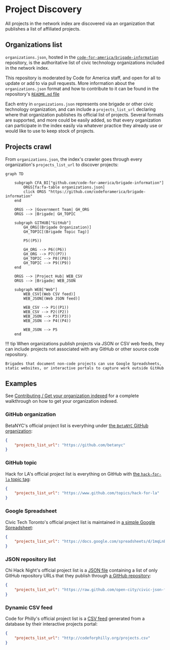 # Project Discovery

All projects in the network index are discovered via an organization that publishes a list of affiliated projects.

## Organizations list

`organizations.json`, hosted in the [`code-for-america/brigade-information`](https://github.com/codeforamerica/brigade-information) repository, is the authoritative list of civic technology organizations included in the network index.

This repository is moderated by Code for America staff, and open for all to update or add to via pull requests. More information about the `organizations.json` format and how to contribute to it can be found in the repository's [`README.md` file](https://github.com/codeforamerica/brigade-information#readme)

Each entry in `organizations.json` represents one brigade or other civic technology organization, and can include a `projects_list_url` declaring where that organization publishes its official list of projects. Several formats are supported, and more could be easily added, so that every organization can participate in the index easily via whatever practice they already use or would like to use to keep stock of projects.

## Projects crawl

From `organizations.json`, the index's crawler goes through every organization's `projects_list_url` to discover projects:

```mermaid
graph TD

    subgraph CFA_BI["github.com/code-for-america/brigade-information"]
        ORGS[fa:fa-table organizations.json]
        click ORGS "https://github.com/codeforamerica/brigade-information"
    end

    ORGS --> |Government Team| GH_ORG
    ORGS --> |Brigade| GH_TOPIC

    subgraph GITHUB["GitHub"]
        GH_ORG[(Brigade Organization)]
        GH_TOPIC[(Brigade Topic Tag)]

        P5((P5))

        GH_ORG --> P6((P6))
        GH_ORG --> P7((P7))
        GH_TOPIC --> P8((P8))
        GH_TOPIC --> P9((P9))
    end

    ORGS --> |Project Hub| WEB_CSV
    ORGS --> |Brigade| WEB_JSON

    subgraph WEB["Web"]
        WEB_CSV[(Web CSV feed)]
        WEB_JSON[(Web JSON feed)]

        WEB_CSV --> P1((P1))
        WEB_CSV --> P2((P2))
        WEB_JSON --> P3((P3))
        WEB_JSON --> P4((P4))

        WEB_JSON --> P5
    end
```

!!! tip
    When organizations publish projects via JSON or CSV web feeds, they can include projects not associated with any GitHub or other source code repository.

    Brigades that document non-code projects can use Google Spreadsheets, static websites, or interactive portals to capture work outside GitHub

## Examples

See [Contributing / Get your organization indexed](contributing/get-indexed.md) for a complete walkthrough on how to get your organization indexed.

### GitHub organization

BetaNYC's official project list is everything under [the `BetaNYC` GitHub organization](https://github.com/betanyc):

```json
{
    "projects_list_url": "https://github.com/betanyc"
}
```

### GitHub topic

Hack for LA's official project list is everything on GitHub with [the `hack-for-la` topic tag](https://www.github.com/topics/hack-for-la):

```json
{
    "projects_list_url": "https://www.github.com/topics/hack-for-la"
}
```

### Google Spreadsheet

Civic Tech Toronto's official project list is maintained in [a simple Google Spreadsheet](https://docs.google.com/spreadsheets/d/1mqLnB55uVv3d1GPJaaW5XeQ7qdmmKqJZVZyLfD9xL_E/edit):

```json
{
    "projects_list_url": "https://docs.google.com/spreadsheets/d/1mqLnB55uVv3d1GPJaaW5XeQ7qdmmKqJZVZyLfD9xL_E/pub?gid=0&single=true&output=csv"
}
```

### JSON repository list

Chi Hack Night's official project list is a [JSON file](https://raw.github.com/open-city/civic-json-files/master/projects.json) containing a list of only GitHub repository URLs that they publish through [a GitHub repository](https://github.com/chihacknight/civic-json-files):

```json
{
    "projects_list_url": "https://raw.github.com/open-city/civic-json-files/master/projects.json",
}
```

### Dynamic CSV feed

Code for Philly's official project list is a [CSV feed](https://codeforphilly.org/projects.csv) generated from a database by their interactive projects portal:

```json
{
    "projects_list_url": "http://codeforphilly.org/projects.csv"
}
```
